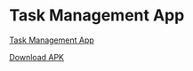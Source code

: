 <html>
<body>
    <h1>Task Management App</h1>
    <p><a href="https://kimberly-nguyense.github.io/task-management-app/">Task Management App</a></p>
    <p><a href="https://kimberly-nguyense.github.io/task-management-app/Task_Management_App.apk" download>Download APK</a></p>
</body>
</html>
